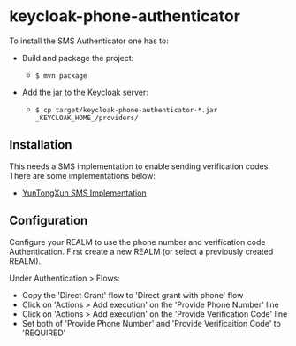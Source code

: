 # keycloak-phone-authenticator

To install the SMS Authenticator one has to:

* Build and package the project:
  * `$ mvn package`

* Add the jar to the Keycloak server:
  * `$ cp target/keycloak-phone-authenticator-*.jar _KEYCLOAK_HOME_/providers/`
  
## Installation

This needs a SMS implementation to enable sending verification codes. There are some implementations below:  

  * [YunTongXun SMS Implementation](https://github.com/FX-HAO/keycloak-phone-authenticator-yuntongxun-sms)

## Configuration

Configure your REALM to use the phone number and verification code Authentication.
First create a new REALM (or select a previously created REALM).

Under Authentication > Flows:
* Copy the 'Direct Grant' flow to 'Direct grant with phone' flow
* Click on 'Actions > Add execution' on the 'Provide Phone Number' line
* Click on 'Actions > Add execution' on the 'Provide Verification Code' line
* Set both of 'Provide Phone Number' and 'Provide Verificaition Code' to 'REQUIRED'
